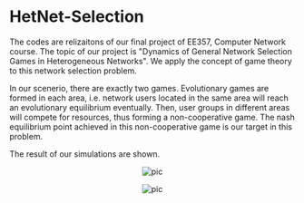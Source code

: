 # HetNet-Selection

The codes are relizaitons of our final project of EE357, Computer Network course. 
The topic of our project is "Dynamics of General Network Selection Games in Heterogeneous Networks".
We apply the concept of game theory to this network selection problem.

In our scenerio, there are exactly two games. Evolutionary games are formed in each area, 
i.e. network users located in the same area will reach an evolutionary equilibrium eventually.
Then, user groups in different areas will compete for resources, thus forming a non-cooperative game.
The nash equilibrium point achieved in this non-cooperative game is our target in this problem.

The result of our simulations are shown. 

<div align=center>

![pic](https://github.com/Riolu/HetNet-Selection/blob/master/3_Evolutionary_Equilibrium_with_multiple_lines/Evolutionary_Equilibrium.png) 

![pic](https://github.com/Riolu/HetNet-Selection/blob/master/5_Nash_Equilibrium_3D/Nash%20Equilibrium.png)  

</div>
